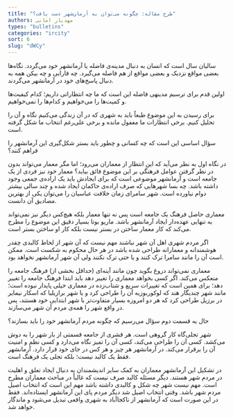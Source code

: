 ```yaml
--- 
title: "طرح مقاله: چگونه می‌توان به آرمان‌شهر دست یافت؟" 
authors: مهدیار امانی 
types: "bulletins" 
categories: "ircity" 
sort: 6 
slug: "dWCy" 
--- 
```

سالیان سال است که انسان به دنبال مدینه‌­ی فاضله یا آرمانشهر خود می‌گردد. نگاه‌‌ها بعضی مواقع نزدیک و بعضی مواقع از هم فاصله می‌گیرد. چه فارابی و چه بیکن همه به دنبال پاسخ‌های خود در آرمانشهر می‌گردند.

اولین قدم برای ترسیم مدینه­ی فاضله این است که ما چه انتظاراتی داریم؛ کدام کیفیت‌ها و کمیت‌ها را می‌خواهیم و کدام‌ها را نمی‌خواهیم.

برای رسیدن به این موضوع طبعاً باید به شهری که در آن زندگی می‌کنیم نگاه و آن را تحلیل ‌کنیم. برخی انتظارات ما مغفول مانده و برخی علی‌رغم انتخاب ما شکل گرفته‌ است.

سؤال اساسی این است که چه کسانی و چطور باید بستر شکل‌گیری این آرمانشهر را فراهم کنند؟

در نگاه اول به نظر می‌آید که این انتظار از معماران می‌رود؛ اما مگر معمار می‌تواند بدون در نظر گرفتن عوامل فرهنگی بر این موضوع فائق بیاید؟ معمار خود نیز فردی از یک جامعه است و آرمانشهر موضوعی است که برای ایجادش باید یک اراده‌ی جمعی وجود داشته باشد. چه بسا شهرهایی که صرف اراده‌ی حاکمان ایجاد شده‌ و چند سالی بیشتر دوام نیاورده‌ است. شهر سامرای زمان خلافت عباسیان را می‌توان یکی از بهترین مصادیق آن دانست.

معماری حاصل فرهنگ یک جامعه است پس نه تنها معمار بلکه هیچ‌کس دیگر نیز نمی‌تواند به تنهایی عهده‌دار ایجاد آرمانشهر باشد. ماریو بوتا بسیار دقیق این موضوع را مطرح می‌کند که کار معمار ساختن در بستر نیست بلکه کار او ساختن بستر است.

اگر مردم شهری اهل آن شهر نباشند مهم نیست که آن شهر از لحاظ کالبدی چقدر هوشمندانه و معمارانه طراحی شده باشد در هر حال محکوم به شکست است. ممکن است آن را مانند سامرا ترک کنند و یا حتی ترک نکنند ولی آن شهر آرمانشهر نخواهد بود.

معماری نمی‌تواند دروغ بگوید چون مانند آینه‌ای (حداقل بخشی از) فرهنگ جامعه را منعکس می‌کند. اگر کسی بخواهد معماری را تغییر دهد باید ابتدا فرهنگ جامعه را تغییر دهد؛ برای همین است که تغییرات سریع و شتاب‌زده در معماری خیلی پایدار نبوده‌ است؛ مانند شهر چندیگار هند که لوکوربوزیه آن را طراحی کرد و یا شهر برازیلیا که اسکار نیمایر در برزیل طراحی کرد که هر دو امروزه بسیار متفاوت‌تر با شهر ابتدایی خود هستند، پس در‌ واقع شهر را همه‌ی مردم آن شهر می‌سازند.

حال به قسمت دوم سؤال می‌رسیم که چگونه مردم آرمانشهر خود را باید بسازند؟

شهر تجلی‌گاه کار گروهی است. هر قشری از جامعه قسمتی از بار شهر را به دوش می‌کشد. کسی آن را طراحی می‌کند، کسی آن را تمیز نگاه می‌دارد و کسی نظم و امنیت آن را برقرار می‌کند. در آرمانشهر هر چیز و هر کس در جای خود قرار دارد. آرمانشهر فقط یک کالبد نیست؛ بلکه تجلی یک فرهنگ است.

در تشکیل این آرمانشهر معماران به کمک سایر اندیشمندان به دنبال ایجاد تعلق و اهلیت در مردم شهر هستند. دیگر مسئله کالبد صرف نیست که غالباً در مباحث معماران مطرح است. مهم نیست شهر چه شکل و کالبدی داشته باشد مهم این است که انتخاب اصیل مردم شهر باشد. وقتی انتخاب اصیل شد دیگر مردم پای این آرمانشهر ایستاده‌اند. فقط در این صورت است که آرمانشهر از ناکجاآباد به شهری واقعی تبدیل می‌شود و ماندگار خواهد شد.